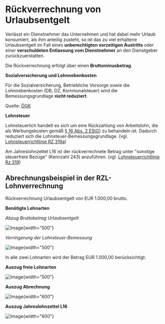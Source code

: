 # Rückverrechnung von Urlaubsentgelt

Verlässt ein Dienstnehmer das Unternehmen und hat dabei mehr Urlaub konsumiert, als ihm anteilig zusteht, so ist das zu viel erhaltene Urlaubsentgelt im Fall eines **unberechtigten vorzeitigen Austritts** oder einer **verschuldeten Entlassung vom Dienstnehmer** an den Dienstgeber zurückzuerstatten.

Die Rückverrechnung erfolgt über einen **Bruttominusbetrag**.

**Sozialversicherung und Lohnnebenkosten**

Für die Sozialversicherung, Betriebliche Vorsorge sowie die Lohnnebenkosten (DB, DZ, Kommunalsteuer) wird die Bemessungsgrundlage **nicht reduziert**.

Quelle: [ÖGK](https://www.gesundheitskasse.at/cdscontent/?contentid=10007.892176&portal=oegkdgportal)

**Lohnsteuer**

Lohnsteuerlich handelt es sich um eine Rückzahlung von Arbeitslohn, die als Werbungskosten gemäß [§ 16 Abs. 2 EStG](https://www.ris.bka.gv.at/NormDokument.wxe?Abfrage=Bundesnormen&Gesetzesnummer=10004570&Artikel=&Paragraf=16&Anlage=&Uebergangsrecht=)) zu behandeln ist. Dadurch reduziert sich die Lohnsteuer-Bemessungsgrundlage. (vgl. [Lohnsteuerrichtlinie RZ 319a](https://findok.bmf.gv.at/findok/volltext(suche:Standardsuche)?segmentId=af96b89b-0d22-4bba-b160-b42903369ad0))

Am Jahreslohnzettel L16 ist der rückverrechnete Betrag unter "sonstige steuerfreie Bezüge" (Kennzahl 243) anzuführen. (vgl. [Lohnsteuerrichtlinie Rz 319](https://findok.bmf.gv.at/findok/volltext(suche:Standardsuche)?segmentId=af96b89b-0d22-4bba-b160-b42903369ad0))

## Abrechnungsbeispiel in der RZL-Lohnverrechnung

Rückverrechnung Urlaubsentgelt von EUR 1.000,00 brutto.

**Benötigte Lohnarten**

*Abzug Bruttobetrag Urlaubsentgelt*

![Image](img/image617.png){width="500"}

*Verringerung der Lohnsteuer-Bemessung*

![Image](img/image618.png){width="500"}

In alle zwei Lohnarten wird der Betrag EUR 1.000,00 berücksichtigt.

**Auszug freie Lohnarten**

![Image](img/image619.png){width="500"}

**Auszug Abrechnung**

![Image](img/image620.png){width="600"}

**Auszug Jahreslohnzettel L16**

![Image](img/image621.png){width="600"}